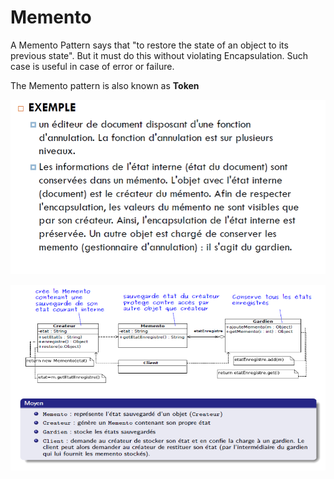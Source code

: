 # Memento

A Memento Pattern says that "to restore the state of an object to its previous state". But it must do this without violating Encapsulation. Such case is useful in case of error or failure.

The Memento pattern is also known as **Token**

![Memento%202002b540166c4ed9b96217d6d50506b8/Untitled.png](Memento%202002b540166c4ed9b96217d6d50506b8/Untitled.png)

![Memento%202002b540166c4ed9b96217d6d50506b8/Untitled%201.png](Memento%202002b540166c4ed9b96217d6d50506b8/Untitled%201.png)